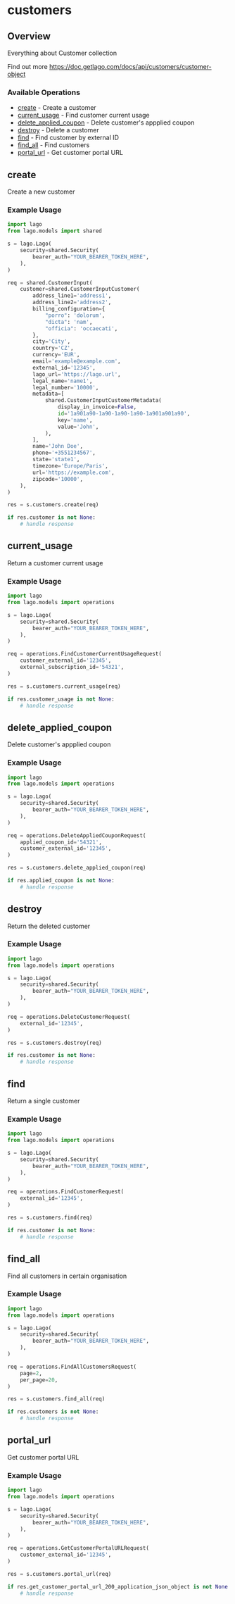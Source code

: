 # customers

## Overview

Everything about Customer collection

Find out more
<https://doc.getlago.com/docs/api/customers/customer-object>
### Available Operations

* [create](#create) - Create a customer
* [current_usage](#current_usage) - Find customer current usage
* [delete_applied_coupon](#delete_applied_coupon) - Delete customer's appplied coupon
* [destroy](#destroy) - Delete a customer
* [find](#find) - Find customer by external ID
* [find_all](#find_all) - Find customers
* [portal_url](#portal_url) - Get customer portal URL

## create

Create a new customer

### Example Usage

```python
import lago
from lago.models import shared

s = lago.Lago(
    security=shared.Security(
        bearer_auth="YOUR_BEARER_TOKEN_HERE",
    ),
)

req = shared.CustomerInput(
    customer=shared.CustomerInputCustomer(
        address_line1='address1',
        address_line2='address2',
        billing_configuration={
            "porro": 'dolorum',
            "dicta": 'nam',
            "officia": 'occaecati',
        },
        city='City',
        country='CZ',
        currency='EUR',
        email='example@example.com',
        external_id='12345',
        lago_url='https://lago.url',
        legal_name='name1',
        legal_number='10000',
        metadata=[
            shared.CustomerInputCustomerMetadata(
                display_in_invoice=False,
                id='1a901a90-1a90-1a90-1a90-1a901a901a90',
                key='name',
                value='John',
            ),
        ],
        name='John Doe',
        phone='+3551234567',
        state='state1',
        timezone='Europe/Paris',
        url='https://example.com',
        zipcode='10000',
    ),
)

res = s.customers.create(req)

if res.customer is not None:
    # handle response
```

## current_usage

Return a customer current usage

### Example Usage

```python
import lago
from lago.models import operations

s = lago.Lago(
    security=shared.Security(
        bearer_auth="YOUR_BEARER_TOKEN_HERE",
    ),
)

req = operations.FindCustomerCurrentUsageRequest(
    customer_external_id='12345',
    external_subscription_id='54321',
)

res = s.customers.current_usage(req)

if res.customer_usage is not None:
    # handle response
```

## delete_applied_coupon

Delete customer's appplied coupon

### Example Usage

```python
import lago
from lago.models import operations

s = lago.Lago(
    security=shared.Security(
        bearer_auth="YOUR_BEARER_TOKEN_HERE",
    ),
)

req = operations.DeleteAppliedCouponRequest(
    applied_coupon_id='54321',
    customer_external_id='12345',
)

res = s.customers.delete_applied_coupon(req)

if res.applied_coupon is not None:
    # handle response
```

## destroy

Return the deleted customer

### Example Usage

```python
import lago
from lago.models import operations

s = lago.Lago(
    security=shared.Security(
        bearer_auth="YOUR_BEARER_TOKEN_HERE",
    ),
)

req = operations.DeleteCustomerRequest(
    external_id='12345',
)

res = s.customers.destroy(req)

if res.customer is not None:
    # handle response
```

## find

Return a single customer

### Example Usage

```python
import lago
from lago.models import operations

s = lago.Lago(
    security=shared.Security(
        bearer_auth="YOUR_BEARER_TOKEN_HERE",
    ),
)

req = operations.FindCustomerRequest(
    external_id='12345',
)

res = s.customers.find(req)

if res.customer is not None:
    # handle response
```

## find_all

Find all customers in certain organisation

### Example Usage

```python
import lago
from lago.models import operations

s = lago.Lago(
    security=shared.Security(
        bearer_auth="YOUR_BEARER_TOKEN_HERE",
    ),
)

req = operations.FindAllCustomersRequest(
    page=2,
    per_page=20,
)

res = s.customers.find_all(req)

if res.customers is not None:
    # handle response
```

## portal_url

Get customer portal URL

### Example Usage

```python
import lago
from lago.models import operations

s = lago.Lago(
    security=shared.Security(
        bearer_auth="YOUR_BEARER_TOKEN_HERE",
    ),
)

req = operations.GetCustomerPortalURLRequest(
    customer_external_id='12345',
)

res = s.customers.portal_url(req)

if res.get_customer_portal_url_200_application_json_object is not None:
    # handle response
```
